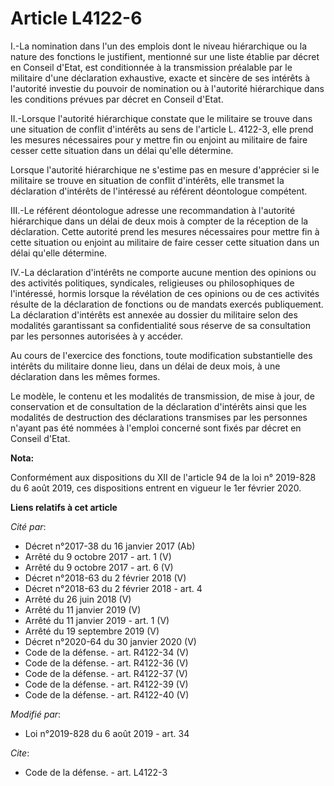 # Article L4122-6

I.-La nomination dans l'un des emplois dont le niveau hiérarchique ou la nature des fonctions le justifient, mentionné sur
une liste établie par décret en Conseil d'Etat, est conditionnée à la transmission préalable par le militaire d'une
déclaration exhaustive, exacte et sincère de ses intérêts à l'autorité investie du pouvoir de nomination ou à l'autorité
hiérarchique dans les conditions prévues par décret en Conseil d'Etat.

II.-Lorsque l'autorité hiérarchique constate que le militaire se trouve dans une situation de conflit d'intérêts au sens de
l'article L. 4122-3, elle prend les mesures nécessaires pour y mettre fin ou enjoint au militaire de faire cesser cette
situation dans un délai qu'elle détermine.

Lorsque l'autorité hiérarchique ne s'estime pas en mesure d'apprécier si le militaire se trouve en situation de conflit
d'intérêts, elle transmet la déclaration d'intérêts de l'intéressé au référent déontologue compétent.

III.-Le référent déontologue adresse une recommandation à l'autorité hiérarchique dans un délai de deux mois à compter de la
réception de la déclaration. Cette autorité prend les mesures nécessaires pour mettre fin à cette situation ou enjoint au
militaire de faire cesser cette situation dans un délai qu'elle détermine.

IV.-La déclaration d'intérêts ne comporte aucune mention des opinions ou des activités politiques, syndicales, religieuses ou
philosophiques de l'intéressé, hormis lorsque la révélation de ces opinions ou de ces activités résulte de la déclaration de
fonctions ou de mandats exercés publiquement. La déclaration d'intérêts est annexée au dossier du militaire selon des
modalités garantissant sa confidentialité sous réserve de sa consultation par les personnes autorisées à y accéder.

Au cours de l'exercice des fonctions, toute modification substantielle des intérêts du militaire donne lieu, dans un délai de
deux mois, à une déclaration dans les mêmes formes.

Le modèle, le contenu et les modalités de transmission, de mise à jour, de conservation et de consultation de la déclaration
d'intérêts ainsi que les modalités de destruction des déclarations transmises par les personnes n'ayant pas été nommées à
l'emploi concerné sont fixés par décret en Conseil d'Etat.

**Nota:**

Conformément aux dispositions du XII de l'article 94 de la loi n° 2019-828 du 6 août 2019, ces dispositions entrent en
vigueur le 1er février 2020.

**Liens relatifs à cet article**

_Cité par_:

  - Décret n°2017-38 du 16 janvier 2017 (Ab)
  - Arrêté du 9 octobre 2017 - art. 1 (V)
  - Arrêté du 9 octobre 2017 - art. 6 (V)
  - Décret n°2018-63 du 2 février 2018 (V)
  - Décret n°2018-63 du 2 février 2018 - art. 4
  - Arrêté du 26 juin 2018 (V)
  - Arrêté du 11 janvier 2019 (V)
  - Arrêté du 11 janvier 2019 - art. 1 (V)
  - Arrêté du 19 septembre 2019 (V)
  - Décret n°2020-64 du 30 janvier 2020 (V)
  - Code de la défense. - art. R4122-34 (V)
  - Code de la défense. - art. R4122-36 (V)
  - Code de la défense. - art. R4122-37 (V)
  - Code de la défense. - art. R4122-39 (V)
  - Code de la défense. - art. R4122-40 (V)

_Modifié par_:

  - Loi n°2019-828 du 6 août 2019 - art. 34

_Cite_:

  - Code de la défense. - art. L4122-3
